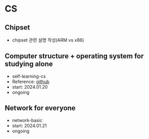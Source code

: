 # CS

## Chipset

- chipset 관련 설명 작성(ARM vs x86)

## Computer structure + operating system for studying alone

- self-learning-cs
- Reference: [github](https://github.com/kangtegong/self-learning-cs)
- start: 2024.01.20
- ongoing

## Network for everyone

- network-basic
- start: 2024.01.21
- ongoing